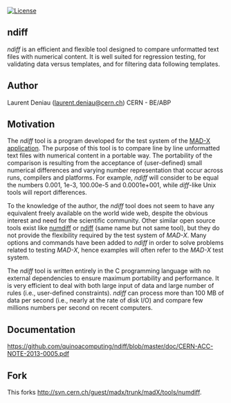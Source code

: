 [![License](https://img.shields.io/github/license/quinoacomputing/ndiff.svg)](https://github.com/quinoacomputing/ndiff/blob/master/LICENSE)

## ndiff

_ndiff_ is an efficient and flexible tool designed to compare unformatted text files with numerical content. It is well suited for regression testing, for validating data versus templates, and for filtering data following templates.

## Author
Laurent Deniau (laurent.deniau@cern.ch) CERN - BE/ABP

## Motivation
The _ndiff_ tool is a program developed for the test system of the [MAD-X application](http://cern.ch/mad). The purpose of this tool is to compare line by line unformatted text files with numerical content in a portable way. The portability of the comparison is resulting from the acceptance of (user-defined) small numerical differences and varying number representation that occur across runs, compilers and platforms. For example, _ndiff_ will consider to be equal the numbers 0.001, 1e-3, 100.00e-5 and 0.0001e+001, while _diff_-like Unix tools will report differences.

To the knowledge of the author, the _ndiff_ tool does not seem to have any equivalent freely available on the world wide web, despite the obvious interest and need for the scientific community. Other similar open source tools exist like [numdiff](http://www.nongnu.org/numdiff) or [ndiff](http://www.math.utah.edu/~beebe/software/ndiff) (same name but not same tool), but they do not provide the flexibility required by the test system of _MAD-X_. Many options and commands have been added to _ndiff_ in order to solve problems related to testing _MAD-X_, hence examples will often refer to the _MAD-X_ test system.

The _ndiff_ tool is written entirely in the C programming language with no external dependencies to ensure maximum portability and performance. It is very efficient to deal with both large input of data and large number of rules (i.e., user-defined constraints). _ndiff_ can process more than 100 MB of data per second (i.e., nearly at the rate of disk I/O) and compare few millions numbers per second on recent computers.

## Documentation
https://github.com/quinoacomputing/ndiff/blob/master/doc/CERN-ACC-NOTE-2013-0005.pdf

## Fork
This forks http://svn.cern.ch/guest/madx/trunk/madX/tools/numdiff.
